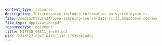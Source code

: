 ```yaml
---
content_type: resource
description: This resource includes information on system dynamics.
file: /media/https%3A/open-learning-course-data-rc.s3.amazonaws.com/esd-00-introduction-to-engineering-systems-spring-2011/7271d52202426478111d17535e41ad8e_MITESD_00S11_lec04.pdf
file_type: application/pdf
resourcetype: Document
title: MITESD_00S11_lec04.pdf
uid: 7271d522-0242-6478-111d-17535e41ad8e
---
```

